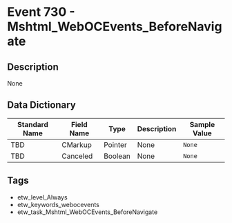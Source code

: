 # Event 730 - Mshtml_WebOCEvents_BeforeNavigate

## Description
None

## Data Dictionary
|Standard Name|Field Name|Type|Description|Sample Value|
|---|---|---|---|---|
|TBD|CMarkup|Pointer|None|`None`|
|TBD|Canceled|Boolean|None|`None`|

## Tags
* etw_level_Always
* etw_keywords_webocevents
* etw_task_Mshtml_WebOCEvents_BeforeNavigate